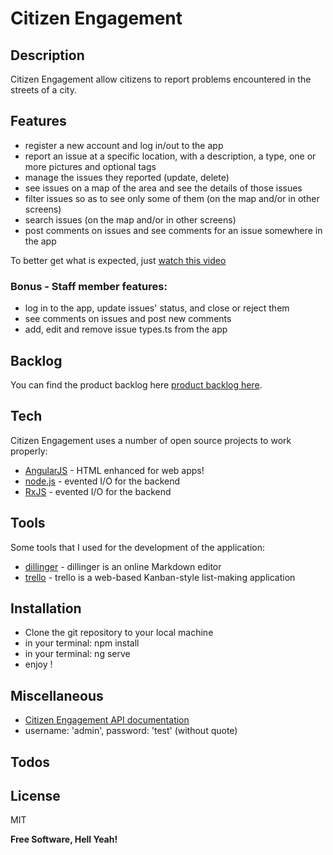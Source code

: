 # Citizen Engagement

## Description
Citizen Engagement allow citizens to report problems encountered in the streets of a city.
## Features
- register a new account and log in/out to the app
- report an issue at a specific location, with a description, a type, one or more pictures and optional tags
- manage the issues they reported (update, delete)
- see issues on a map of the area and see the details of those issues
- filter issues so as to see only some of them (on the map and/or in other screens)
- search issues (on the map and/or in other screens)
- post comments on issues and see comments for an issue somewhere in the app

To better get what is expected, just [watch this video](https://www.youtube.com/watch?v=wki0t178x2k&feature=youtu.be)
### Bonus - Staff member features:
- log in to the app, update issues' status, and close or reject them
- see comments on issues and post new comments
- add, edit and remove issue types.ts from the app
## Backlog
You can find the product backlog here [product backlog here](https://trello.com/b/6NTQyCYT/citizen-engagement).
## Tech
Citizen Engagement uses a number of open source projects to work properly:
* [AngularJS] - HTML enhanced for web apps!
* [node.js] - evented I/O for the backend
* [RxJS] - evented I/O for the backend
## Tools
Some tools that I used for the development of the application:
* [dillinger] - dillinger is an online Markdown editor
* [trello] - trello is a web-based Kanban-style list-making application
## Installation
* Clone the git repository to your local machine
* in your terminal: npm install 
* in your terminal: ng serve
* enjoy ! 
## Miscellaneous
* [Citizen Engagement API documentation]
* username: 'admin', password: 'test' (without quote)
## Todos
License
----
MIT

**Free Software, Hell Yeah!**

   [git-repo-url]: <https://github.com/mofobo/citizen-engagement>
   [node.js]: <http://nodejs.org>
   [AngularJS]: <http://angularjs.org>
   [RxJS]: <https://rxjs-dev.firebaseapp.com>
   [dillinger]:  <https://dillinger.io/>
   [trello]:  <https://trello.com/>
   [Citizen Engagement API documentation]:  <https://mediacomem.github.io/comem-citizen-engagement-api/>
